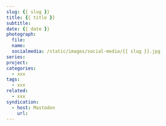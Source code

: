 ```yaml
---
slug: {{ slug }}
title: {{ title }}
subtitle: 
date: {{ date }}
photograph: 
  file: 
  name: 
  socialmedia: /static/images/social-media/{{ slug }}.jpg
series: 
project: 
categories:
  - xxx
tags:
  - xxx
related:
  - xxx
syndication:
  - host: Mastodon
    url: 
---
```


<!-- more -->
